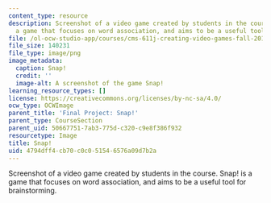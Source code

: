 ```yaml
---
content_type: resource
description: Screenshot of a video game created by students in the course. Snap! is
  a game that focuses on word association, and aims to be a useful tool for brainstorming.
file: /ol-ocw-studio-app/courses/cms-611j-creating-video-games-fall-2014/4794dff4cb70c0c051546576a09d7b2a_snap.png
file_size: 140231
file_type: image/png
image_metadata:
  caption: Snap!
  credit: ''
  image-alt: A screenshot of the game Snap!
learning_resource_types: []
license: https://creativecommons.org/licenses/by-nc-sa/4.0/
ocw_type: OCWImage
parent_title: 'Final Project: Snap!'
parent_type: CourseSection
parent_uid: 50667751-7ab3-775d-c320-c9e8f386f932
resourcetype: Image
title: Snap!
uid: 4794dff4-cb70-c0c0-5154-6576a09d7b2a
---
```

Screenshot of a video game created by students in the course. Snap! is a game that focuses on word association, and aims to be a useful tool for brainstorming.